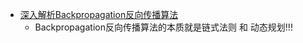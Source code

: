 - [深入解析Backpropagation反向传播算法](https://liuchi.coding.me/2018/01/26/%E6%B7%B1%E5%85%A5%E8%A7%A3%E6%9E%90Backpropagation%E5%8F%8D%E5%90%91%E4%BC%A0%E6%92%AD%E7%AE%97%E6%B3%95/)
  - Backpropagation反向传播算法的本质就是链式法则 和 动态规划!!!

